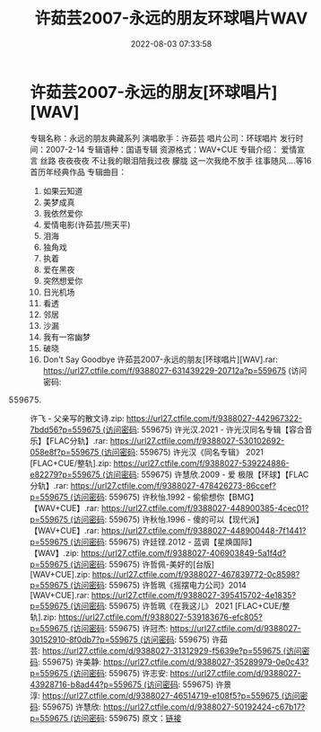 ﻿---
title: 许茹芸2007-永远的朋友环球唱片WAV
date: 2022-08-03 07:33:58
categories: WAV车载音乐、镜像
tags: 华语中文
---
# 许茹芸2007-永远的朋友[环球唱片][WAV]

专辑名称：永远的朋友典藏系列
演唱歌手：许茹芸
唱片公司：环球唱片
发行时间：2007-2-14
专辑语种：国语专辑
资源格式：WAV+CUE
专辑介绍：
爱情宣言 丝路 夜夜夜夜 不让我的眼泪陪我过夜 朦胧 这一次我绝不放手
往事随风….等16首历年经典作品
专辑曲目：
01. 如果云知道
02. 美梦成真
03. 我依然爱你
04. 爱情电影(许茹芸/熊天平)
05. 泪海
06. 独角戏
07. 执着
08. 爱在黑夜
09. 突然想爱你
10. 日光机场
11. 看透
12. 邻居
13. 沙漏
14. 我有一帘幽梦
15. 破晓
16. Don't Say Goodbye
许茹芸2007-永远的朋友[环球唱片][WAV].rar:
https://url27.ctfile.com/f/9388027-631439229-20712a?p=559675 (访问密码:
559675)
许飞 -
父亲写的散文诗.zip: https://url27.ctfile.com/f/9388027-442967322-7bdd56?p=559675 (访问密码:
559675)
许光汉.2021 -
许光汉同名专辑【容合音乐】【FLAC分轨】.rar: https://url27.ctfile.com/f/9388027-530102692-058e8f?p=559675 (访问密码:
559675)
许光汉《同名专辑》 2021
[FLAC+CUE/整轨].zip: https://url27.ctfile.com/f/9388027-539224886-e82279?p=559675 (访问密码:
559675)
许慧欣.2009 - 爱
极限【环球】【FLAC分轨】.rar: https://url27.ctfile.com/f/9388027-478426273-86ccef?p=559675 (访问密码:
559675)
许秋怡.1992 -
偷偷想你【BMG】【WAV+CUE】.rar: https://url27.ctfile.com/f/9388027-448900385-4cec01?p=559675 (访问密码:
559675)
许秋怡.1996 -
傻的可以【现代派】【WAV+CUE】.rar: https://url27.ctfile.com/f/9388027-448900448-7f1441?p=559675 (访问密码:
559675)
许廷铿.2012 -
蓝调【星焕国际】【WAV】.zip: https://url27.ctfile.com/f/9388027-406903849-5a1f4d?p=559675 (访问密码:
559675)
许哲佩-美好的[台版][WAV+CUE].zip: https://url27.ctfile.com/f/9388027-467839772-0c8598?p=559675 (访问密码:
559675)
许哲珮《摇摆电力公司》2014
[WAV+CUE].rar: https://url27.ctfile.com/f/9388027-395415702-4e1835?p=559675 (访问密码:
559675)
许哲珮《在我这儿》 2021
[FLAC+CUE/整轨].zip: https://url27.ctfile.com/f/9388027-539183676-efc805?p=559675 (访问密码:
559675)
许冠杰: https://url27.ctfile.com/d/9388027-30152910-8f0db7?p=559675 (访问密码:
559675)
许茹芸: https://url27.ctfile.com/d/9388027-31312929-f5639e?p=559675 (访问密码:
559675)
许美静: https://url27.ctfile.com/d/9388027-35289979-0e0c43?p=559675 (访问密码:
559675)
许志安: https://url27.ctfile.com/d/9388027-43928716-b8ad44?p=559675 (访问密码:
559675)
许景淳: https://url27.ctfile.com/d/9388027-46514719-e108f5?p=559675 (访问密码:
559675)
许慧欣: https://url27.ctfile.com/d/9388027-50192424-c67b17?p=559675 (访问密码:
559675)
原文：[链接](https://blog.sina.com.cn/s/blog_1647c7e7601030yog.html)